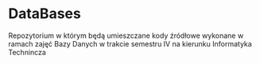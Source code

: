 # DataBases
Repozytorium w którym będą umieszczane kody źródłowe wykonane w ramach zajęć Bazy Danych w trakcie semestru IV na kierunku Informatyka Technincza
